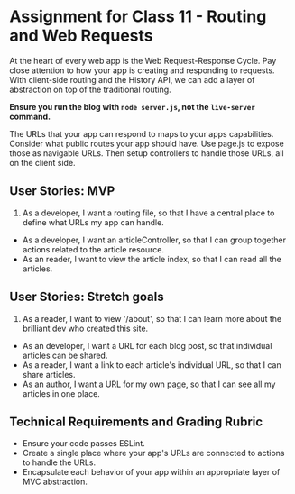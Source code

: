 # Assignment for Class 11 - Routing and Web Requests

At the heart of every web app is the Web Request-Response Cycle. Pay close attention to how your app is creating and responding to requests. With client-side routing and the History API, we can add a layer of abstraction on top of the traditional routing.

**Ensure you run the blog with `node server.js`, not the `live-server` command.**

The URLs that your app can respond to maps to your apps capabilities. Consider what public routes your app should have. Use page.js to expose those as navigable URLs. Then setup controllers to handle those URLs, all on the client side.

## User Stories: MVP
 1. As a developer, I want a routing file, so that I have a central place to define what URLs my app can handle.
 - As a developer, I want an articleController, so that I can group together actions related to the article resource.
 - As an reader, I want to view the article index, so that I can read all the articles.

## User Stories: Stretch goals
 1. As a reader, I want to view '/about', so that I can learn more about the brilliant dev who created this site.  
 - As an developer, I want a URL for each blog post, so that individual articles can be shared.
 - As a reader, I want a link to each article's individual URL, so that I can share articles.
 - As an author, I want a URL for my own page, so that I can see all my articles in one place.

## Technical Requirements and Grading Rubric
 - Ensure your code passes ESLint.
 - Create a single place where your app's URLs are connected to actions to handle the URLs.
 - Encapsulate each behavior of your app within an appropriate layer of MVC abstraction.
